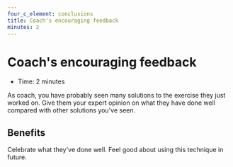 ```yaml
---
four_c_element: conclusions
title: Coach's encouraging feedback
minutes: 2
---
```


# Coach's encouraging feedback

- Time: 2 minutes

As coach, you have probably seen many solutions to the exercise they just worked on. Give them your expert opinion on what they have done well compared with other solutions you've seen.

## Benefits
Celebrate what they've done well. Feel good about using this technique in future. 